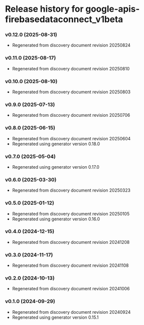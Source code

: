 # Release history for google-apis-firebasedataconnect_v1beta

### v0.12.0 (2025-08-31)

* Regenerated from discovery document revision 20250824

### v0.11.0 (2025-08-17)

* Regenerated from discovery document revision 20250810

### v0.10.0 (2025-08-10)

* Regenerated from discovery document revision 20250803

### v0.9.0 (2025-07-13)

* Regenerated from discovery document revision 20250706

### v0.8.0 (2025-06-15)

* Regenerated from discovery document revision 20250604
* Regenerated using generator version 0.18.0

### v0.7.0 (2025-05-04)

* Regenerated using generator version 0.17.0

### v0.6.0 (2025-03-30)

* Regenerated from discovery document revision 20250323

### v0.5.0 (2025-01-12)

* Regenerated from discovery document revision 20250105
* Regenerated using generator version 0.16.0

### v0.4.0 (2024-12-15)

* Regenerated from discovery document revision 20241208

### v0.3.0 (2024-11-17)

* Regenerated from discovery document revision 20241108

### v0.2.0 (2024-10-13)

* Regenerated from discovery document revision 20241006

### v0.1.0 (2024-09-29)

* Regenerated from discovery document revision 20240924
* Regenerated using generator version 0.15.1

